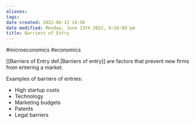 ```yaml
---
aliases: 
tags: 
date created: 2022-06-13 18:56
date modified: Monday, June 13th 2022, 6:56:09 pm
title: Barriers of Entry
---
```


#microeconomics #economics

[[Barriers of Entry def.|Barriers of entry]] are factors that prevent new firms from entering a market.

Examples of barriers of entries:
- High startup costs
- Technology
- Marketing budgets
- Patents
- Legal barriers